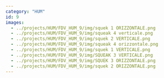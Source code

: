 ```yaml
---
category: "HUM"
id: 9
images:
  - ../projects/HUM/FDV_HUM_9/img/squek 1 ORIZZONTALE.png
  - ../projects/HUM/FDV_HUM_9/img/squeak 4 verticale.png
  - ../projects/HUM/FDV_HUM_9/img/squek 2 VERTICALE.png
  - ../projects/HUM/FDV_HUM_9/img/squeak 4 orizzontale.png
  - ../projects/HUM/FDV_HUM_9/img/squek 1 VERTICALE.png
  - ../projects/HUM/FDV_HUM_9/img/SQUEAK 3 VERTICALE.png
  - ../projects/HUM/FDV_HUM_9/img/SQUEK 3 ORIZZONTALE.png
  - ../projects/HUM/FDV_HUM_9/img/squek 2 ORIZZONTALE.png
---
```


